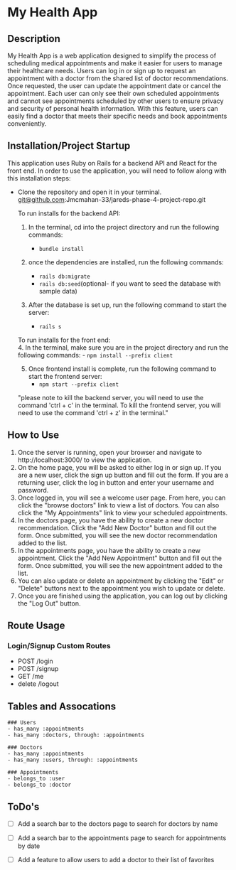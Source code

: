 # My Health App


## Description
My Health App is a web application designed to simplify the process of scheduling medical appointments and make it easier for users to manage their healthcare needs. Users can log in or sign up to request an appointment with a doctor from the shared list of doctor recommendations. Once requested, the user can update the appointment date or cancel the appointment. Each user can only see their own scheduled appointments and cannot see appointments scheduled by other users to ensure privacy and security of personal health information. With this feature, users can easily find a doctor that meets their specific needs and book appointments conveniently.


## Installation/Project Startup
This application uses Ruby on Rails for a backend API and React for the front end. In order to use the application, you will need to follow along with this installation steps: 
- Clone the repository and open it in your terminal. 
        git@github.com:Jmcmahan-33/jareds-phase-4-project-repo.git

    To run installs for the backend API:
     1. In the terminal, cd into the project directory and run the following commands:
         - `bundle install`

    2. once the dependencies are installed, run the following commands:
         - `rails db:migrate`
         - `rails db:seed`(optional- if you want to seed the database with sample data)

    3. After the database is set up, run the following command to start the server:
        - `rails s`

    To run installs for the front end:  
     4. In the terminal, make sure you are in the project directory and run the following commands:
      - `npm install --prefix client`

    5. Once frontend install is complete, run the following command to start the frontend server:
        - `npm start --prefix client`

    "please note to kill the backend server, you will need to use the command 'ctrl + c' in the terminal. To kill the frontend server, you will need to use the command 'ctrl + z' in the terminal."


## How to Use
1. Once the server is running, open your browser and navigate to http://localhost:3000/ to view the application.
2. On the home page, you will be asked to either log in or sign up. If you are a new user, click the sign up button and fill out the form. If you are a returning user, click the log in button and enter your username and password.
3. Once logged in, you will see a welcome user page. From here, you can click the "browse doctors" link to view a list of doctors. You can also click the "My Appointments" link to view your scheduled appointments.
4. In the doctors page, you have the ability to create a new doctor recommendation. Click the "Add New Doctor" button and fill out the form. Once submitted, you will see the new doctor recommendation added to the list.
5. In the appointments page, you have the ability to create a new appointment. Click the "Add New Appointment" button and fill out the form. Once submitted, you will see the new appointment added to the list.
6. You can also update or delete an appointment by clicking the "Edit" or "Delete" buttons next to the appointment you wish to update or delete.
7. Once you are finished using the application, you can log out by clicking the "Log Out" button.



## Route Usage
### Login/Signup Custom Routes
- POST /login
- POST /signup
- GET /me
- delete /logout


 ## Tables and Assocations
    ### Users
    - has_many :appointments
    - has_many :doctors, through: :appointments

    ### Doctors
    - has_many :appointments
    - has_many :users, through: :appointments
    
    ### Appointments
    - belongs_to :user
    - belongs_to :doctor

## ToDo's 
- [ ] Add a search bar to the doctors page to search for doctors by name
- [ ] Add a search bar to the appointments page to search for appointments by date
- [ ] Add a feature to allow users to add a doctor to their list of favorites 

